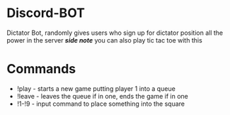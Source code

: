 # Discord-BOT
Dictator Bot, randomly gives users who sign up for dictator position all the power in the server
***side note*** you can also play tic tac toe with this
<h1>Commands</h1>
<ul>
  <li>!play - starts a new game putting player 1 into a queue</li>
  <li>!leave - leaves the queue if in one, ends the game if in one</li>
  <li>!1-!9 - input command to place something into the square</li>
</ul>
